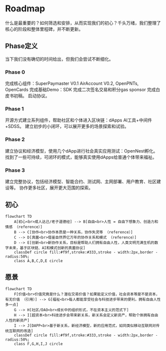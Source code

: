 # Roadmap
什么是最重要的？如何筛选和安排，从而实现我们的初心？千头万绪，我们整理了核心的阶段和整体里程碑，并不断更新。

## Phase定义
当下我们没有确切的时间给出，但我们会尝试不断细化。
### Phase 0
完成核心组件：SuperPaymaster V0.1 AirAccount V0.2, OpenPNTs, OpenCards
完成基础Demo：SDK 完成二次签名交易和积分gas sponsor
完成白皮书初稿。
启动协议。
### Phase 1 
开源方式建立系列组件，帮助社区和个体进入区块链：dApps AI工具+中间件+SDSS。
建立初步的小闭环，可以展开更多的场景探索和试验。

### Phase 2
建立协议和经济模型，使用几个dApp进行社会真实应用测试：OpenNest孵化。
找到了一些可持续，可闭环的模式，能够真实使用dApps给普通个体带来福祉。

### Phase 3
建立完整协议，包括经济模型、智能合约、测试网、主网部署、用户教育、社区建设等。
协作更多社区，展开更大范围的探索。

## 初心
```mermaid
flowchart TD
    A[初心<br>成人达己/老子道德经] --> B[自由<br>人性 = 自由下想象力、创造力和情感 （reference）]
    B --> C[协作<br>协作本质是一种关系，协作失灵等 （reference）]
    C --> D[真菌<br>借鉴自然界亿万年的协作关系和模式 （reference）]
    D --> E[创新<br>新协作关系，目标是帮助人们拥有自由人性，人类文明充满生机的数字未来，基于区块链、AI和模式创新的真菌协议]
    classDef circle fill:#f9f,stroke:#333,stroke - width:2px,border - radius:50%;
    class A,B,C,D,E circle
```    

## 愿景
```mermaid
flowchart TD
    F[价值<br>价值究竟是什么？潜在交易价值？如果能定义价值，社会资本等是不是资本，有无价值 （引用）] --> G[福祉<br>每人都能享受社会与科技进步带来的便利，拥有自由人性多一点]
    G --> H[社区/DAO<br>成长中的组织形式，不在资本主义的范式下]
    H --> I[超资本<br>科技进步会带来新关系，新关系会定义新资产，帮助个体拥有自由人性的新资产]
    I --> J[DAPP<br>基于新关系，新经济模型，新的应用范式，如同类似移动互联网对传统互联网的改造]
    classDef circle fill:#f9f,stroke:#333,stroke - width:2px,border - radius:50%;
    class F,G,H,I,J circle
```    
